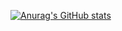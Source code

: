 [![Anurag's GitHub stats](https://github-readme-stats.vercel.app/api?username=DoLoop216)](https://github.com/anuraghazra/github-readme-stats)
